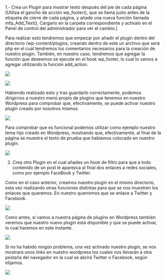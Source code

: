 1.- Crea un Plugin para mostrar texto después del pie de cada página [Utiliza el gancho de acción wp_footer(), que se llama justo antes de la etiqueta </body> de cierre de cada página, y añade una nueva función llamada mfp_Add_Text(). Cargarlo en la carpeta correspondiente y actívalo en el Panel de control del administrador para ver el cambio.]

Para realizar esto tendremos que empezar por añadir el plugin dentro del directorio /wp-content/plugins, creando dentro de este un archivo que será php en el cual tendremos los comentarios necesarios para la creación de nuestro plugin. También, en nuestro caso, tendremos que agregar la función que deseemos se ejecute en el hook wp_footer, lo cual lo vamos a agregar utilizando la función add_action.

![](img/2.JPG)

![](img/1.JPG)

Habiendo realizado esto y tras guardarlo correctamente, podemos dirigirnos a nuestro menú propio de plugins que tenemos en nuestro Wordpress para comprobar que, efectivamente, se puede activar nuestro plugin creado por nosotros mismos.

![](img/3.JPG)

Para comprobar que es funcional podemos utilizar como ejemplo nuestro tema hijo creado en Wordpress, mostrando que, efectivamente, al final de la página se muestra el texto de prueba que habíamos colocado en nuestro plugin.

![](img/4.JPG)

2. Crea otro Plugin en el cual añades un hook de filtro para que a todo contenido de un post le aparezca al final dos enlaces a redes sociales, como por ejemplo FaceBook y Twitter.

Como en el caso anterior, creamos nuestro plugin en el mismo directorio, esta vez realizando otras funciones distintas para que se nos muestren los enlaces que queremos. En nuestro querremos que se enlace a Twitter y Facebook.

![](img/5.JPG)

Como antes, si vamos a nuestra página de plugins en Wordpress también veremos que nuestro nuevo plugin está disponible y que se puede activar, lo cual haremos en este instante.

![](img/6.JPG)

Si no ha habido ningún problema, una vez activado nuestro plugin, se nos mostrará unos links en nuestro wordpress los cuales nos llevarán a otra pestaña del navegador en la cual se abrirá Twitter o Facebook, según elijamos.

![](img/7.JPG)

